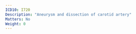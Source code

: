 ```yaml
---
ICD10: I720
Description: "Aneurysm and dissection of carotid artery"
Matters: No
Weight: 0
---
```


